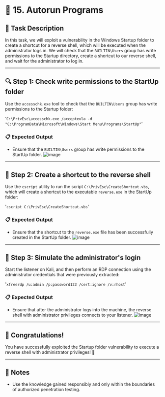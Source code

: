 # 🐾 15. Autorun Programs

## 📜 Task Description
In this task, we will exploit a vulnerability in the Windows Startup folder to create a shortcut for a reverse shell, which will be executed when the administrator logs in. We will check that the `BUILTIN\Users` group has write permissions to the Startup directory, create a shortcut to our reverse shell, and wait for the administrator to log in.

---

## 🔍 Step 1: Check write permissions to the StartUp folder
Use the `accesschk.exe` tool to check that the `BUILTIN\Users` group has write permissions to the Startup folder:

'`C:\PrivEsc\accesschk.exe /accepteula -d "C:\ProgramData\Microsoft\Windows\Start Menu\Programs\StartUp"`'

### 📋 Expected Output
- Ensure that the `BUILTIN\Users` group has write permissions to the StartUp folder.
![image](https://github.com/user-attachments/assets/55a261fd-c79e-4be2-aac7-080bb332256a)

---

## 🔑 Step 2: Create a shortcut to the reverse shell
Use the `cscript` utility to run the script `C:\PrivEsc\CreateShortcut.vbs`, which will create a shortcut to the executable `reverse.exe` in the StartUp folder:

'`cscript C:\PrivEsc\CreateShortcut.vbs`'

### 📋 Expected Output
- Ensure that the shortcut to the `reverse.exe` file has been successfully created in the StartUp folder.
![image](https://github.com/user-attachments/assets/59e4a3ac-a8c9-45f9-9445-90b09e826c92)

---

## 📝 Step 3: Simulate the administrator's login
Start the listener on Kali, and then perform an RDP connection using the administrator credentials that were previously extracted:

'`xfreerdp /u:admin /p:password123 /cert:ignore /v:rhost`'

### 📋 Expected Output
- Ensure that after the administrator logs into the machine, the reverse shell with administrator privileges connects to your listener.
![image](https://github.com/user-attachments/assets/e68acebf-7450-4e0c-9743-6ace03b35463)

---

## 🎉 Congratulations!
You have successfully exploited the Startup folder vulnerability to execute a reverse shell with administrator privileges! 🎊

---

## 📌 Notes
- Use the knowledge gained responsibly and only within the boundaries of authorized penetration testing.

